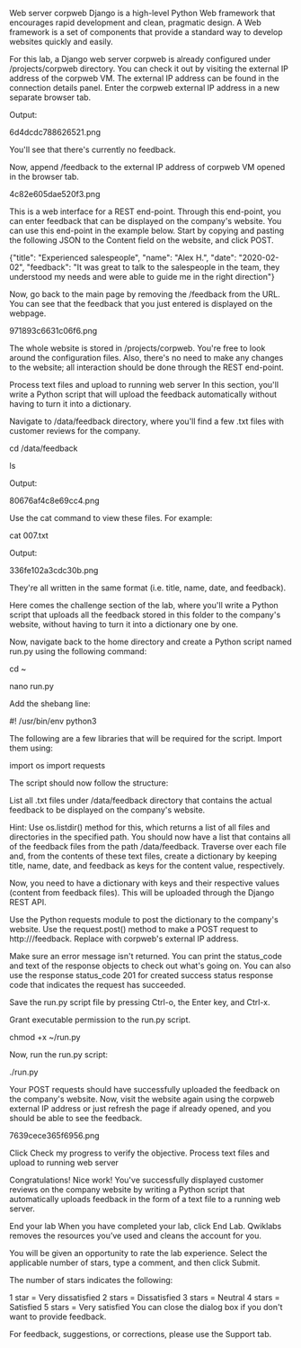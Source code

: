 Web server corpweb
Django is a high-level Python Web framework that encourages rapid development and clean, pragmatic design. A Web framework is a set of components that provide a standard way to develop websites quickly and easily.

For this lab, a Django web server corpweb is already configured under /projects/corpweb directory. You can check it out by visiting the external IP address of the corpweb VM. The external IP address can be found in the connection details panel. Enter the corpweb external IP address in a new separate browser tab.

Output:

6d4dcdc788626521.png

You'll see that there's currently no feedback.

Now, append /feedback to the external IP address of corpweb VM opened in the browser tab.

4c82e605dae520f3.png

This is a web interface for a REST end-point. Through this end-point, you can enter feedback that can be displayed on the company's website. You can use this end-point in the example below. Start by copying and pasting the following JSON to the Content field on the website, and click POST.

{"title": "Experienced salespeople", "name": "Alex H.", "date": "2020-02-02", "feedback": "It was great to talk to the salespeople in the team, they understood my needs and were able to guide me in the right direction"}

Now, go back to the main page by removing the /feedback from the URL. You can see that the feedback that you just entered is displayed on the webpage.

971893c6631c06f6.png

The whole website is stored in /projects/corpweb. You're free to look around the configuration files. Also, there's no need to make any changes to the website; all interaction should be done through the REST end-point.

Process text files and upload to running web server
In this section, you'll write a Python script that will upload the feedback automatically without having to turn it into a dictionary.

Navigate to /data/feedback directory, where you'll find a few .txt files with customer reviews for the company.

cd /data/feedback

ls

Output:

80676af4c8e69cc4.png

Use the cat command to view these files. For example:

cat 007.txt

Output:

336fe102a3cdc30b.png

They're all written in the same format (i.e. title, name, date, and feedback).

Here comes the challenge section of the lab, where you'll write a Python script that uploads all the feedback stored in this folder to the company's website, without having to turn it into a dictionary one by one.

Now, navigate back to the home directory and create a Python script named run.py using the following command:

cd ~

nano run.py

Add the shebang line:

#! /usr/bin/env python3

The following are a few libraries that will be required for the script. Import them using:

import os
import requests

The script should now follow the structure:

List all .txt files under /data/feedback directory that contains the actual feedback to be displayed on the company's website.

Hint: Use os.listdir() method for this, which returns a list of all files and directories in the specified path.
You should now have a list that contains all of the feedback files from the path /data/feedback. Traverse over each file and, from the contents of these text files, create a dictionary by keeping title, name, date, and feedback as keys for the content value, respectively.

Now, you need to have a dictionary with keys and their respective values (content from feedback files). This will be uploaded through the Django REST API.

Use the Python requests module to post the dictionary to the company's website. Use the request.post() method to make a POST request to http://<corpweb-external-IP>/feedback. Replace <corpweb-external-IP> with corpweb's external IP address.

Make sure an error message isn't returned. You can print the status_code and text of the response objects to check out what's going on. You can also use the response status_code 201 for created success status response code that indicates the request has succeeded.

Save the run.py script file by pressing Ctrl-o, the Enter key, and Ctrl-x.

Grant executable permission to the run.py script.

chmod +x ~/run.py

Now, run the run.py script:

./run.py

Your POST requests should have successfully uploaded the feedback on the company's website. Now, visit the website again using the corpweb external IP address or just refresh the page if already opened, and you should be able to see the feedback.

7639cece365f6956.png

Click Check my progress to verify the objective.
Process text files and upload to running web server

Congratulations!
Nice work! You've successfully displayed customer reviews on the company website by writing a Python script that automatically uploads feedback in the form of a text file to a running web server.

End your lab
When you have completed your lab, click End Lab. Qwiklabs removes the resources you’ve used and cleans the account for you.

You will be given an opportunity to rate the lab experience. Select the applicable number of stars, type a comment, and then click Submit.

The number of stars indicates the following:

1 star = Very dissatisfied
2 stars = Dissatisfied
3 stars = Neutral
4 stars = Satisfied
5 stars = Very satisfied
You can close the dialog box if you don't want to provide feedback.

For feedback, suggestions, or corrections, please use the Support tab.
